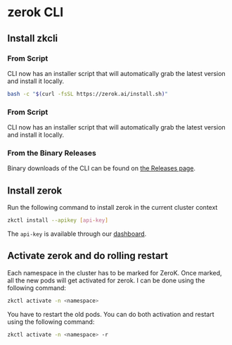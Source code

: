 # zerok CLI

## Install zkcli

### From Script

CLI now has an installer script that will automatically grab the latest version and install it locally.

```sh
bash -c "$(curl -fsSL https://zerok.ai/install.sh)"
```

### From Script

CLI now has an installer script that will automatically grab the latest version and install it locally.

### From the Binary Releases

Binary downloads of the CLI can be found on [the Releases page](https://https://github.com/zerok-ai/zk-cli/releases/latest).


## Install zerok

Run the following command to install zerok in the current cluster context

```sh
zkctl install --apikey [api-key]
```

The `api-key` is available through our [dashboard](http://dashboard.zerok.ai/api-key).

## Activate zerok and do rolling restart

Each namespace in the cluster has to be marked for ZeroK. Once marked, all the new pods will get activated for zerok. I can be done using the following command:

```sh
zkctl activate -n <namespace>
```

You have to restart the old pods. You can do both activation and restart using the following command:

```sh
zkctl activate -n <namespace> -r
```
